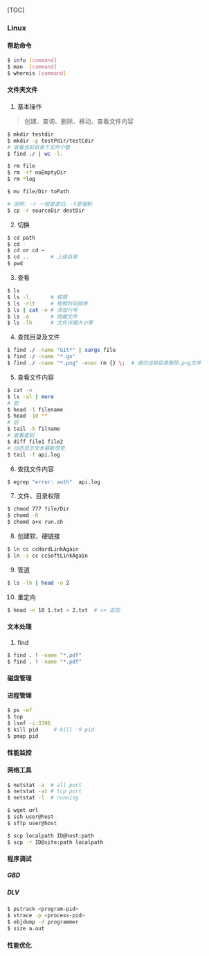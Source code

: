 [TOC]

### Linux

#### 帮助命令

~~~bash
$ info [command]
$ man  [command]
$ whereis [command]
~~~

#### 文件夹文件

1. 基本操作

> 创建、查询、删除、移动、查看文件内容

~~~bash
$ mkdir testdir
$ mkdir -p testPdir/testCdir
# 查看当前目录下文件个数
$ find ./ | wc -l. 

$ rm file
$ rm -rf noEmptyDir
$ rm *log

$ mv file/Dir toPath

# 说明: -r 一般是递归、-f是强制
$ cp -r sourceDir destDir
~~~

2. 切换

~~~bash
$ cd path
$ cd -
$ cd or cd ~
$ cd ..  	  # 上级目录
$ pwd
~~~

3. 查看

~~~bash
$ ls
$ ls -l.      # 权限
$ ls -rlt     # 按照时间排序
$ ls | cat -n # 添加行号
$ ls -a		  # 隐藏文件
$ ls -lh      # 文件详细大小等 
~~~

4. 查找目录及文件

~~~bash
$ find ./ -name "Git*" | xargs file
$ find ./ -name "*.go"
$ find ./ -name "*.png" -exec rm {} \;  # 递归当前目录删除.png文件
~~~

5. 查看文件内容

~~~bash
$ cat -n
$ ls -al | more
# 前
$ head -1 filename
$ head -10 **
# 后
$ tail -5 filname
# 查看差别
$ diff file1 file2
# 动态显示文本最新信息
$ tail -f api.log
~~~

6. 查找文件内容

~~~bash
$ egrep "error: auth"  api.log
~~~

7. 文件、目录权限

~~~bash
$ chmod 777 file/Dir
$ chomd -R 
$ chomd a+x run.sh
~~~

8. 创建软、硬链接

~~~bash
$ ln cc ccHardLinkAgain
$ ln -s cc ccSoftLinkAgain
~~~

9. 管道

~~~bash
$ ls -lh | head -n 2
~~~

10. 重定向

~~~bash
$ head -n 10 1.txt > 2.txt  # >> 追加
~~~

#### 文本处理

1. find

~~~bash
$ find . ! -name "*.pdf"
$ find . ! -name "*.pdf"
~~~

#### 磁盘管理

#### 进程管理

~~~bash
$ ps -ef
$ top
$ lsof -i:3306
$ kill pid 	   # kill -9 pid
$ pmap pid
~~~

#### 性能监控

#### 网络工具

~~~bash
$ netstat -a  # all port
$ netstat -at # tcp port
$ netstat -l  # running

$ wget url 
$ ssh user@host
$ sftp user@host

$ scp localpath ID@host:path
$ scp -r ID@site:path localpath
~~~

#### 程序调试

##### GBD

##### DLV

~~~bash
$ pstrack <program-pid>
$ strace -p <process-pid>
$ objdump -d programmer
$ size a.out
~~~

#### 性能优化

